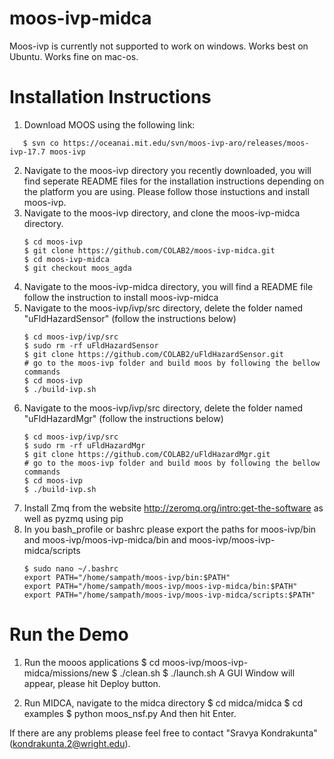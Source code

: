 # moos-ivp-midca 
Moos-ivp is currently not supported to work on windows.
Works best on Ubuntu.
Works fine on mac-os.

# Installation Instructions
1. Download MOOS using the following link:
```
   $ svn co https://oceanai.mit.edu/svn/moos-ivp-aro/releases/moos-ivp-17.7 moos-ivp
```
2. Navigate to the moos-ivp directory you recently downloaded, you will find seperate README files for the installation     instructions depending on the platform you are using. Please follow those instuctions and install moos-ivp.
3. Navigate to the moos-ivp directory, and clone the moos-ivp-midca directory.
   ```
   $ cd moos-ivp
   $ git clone https://github.com/COLAB2/moos-ivp-midca.git
   $ cd moos-ivp-midca
   $ git checkout moos_agda
   ```
4. Navigate to the moos-ivp-midca directory, you will find a README file follow the instruction to install moos-ivp-midca
5. Navigate to the moos-ivp/ivp/src directory, delete the folder named "uFldHazardSensor" (follow the instructions below)
    ```
    $ cd moos-ivp/ivp/src
    $ sudo rm -rf uFldHazardSensor
    $ git clone https://github.com/COLAB2/uFldHazardSensor.git
    # go to the moos-ivp folder and build moos by following the bellow commands
    $ cd moos-ivp
    $ ./build-ivp.sh
    ```
6. Navigate to the moos-ivp/ivp/src directory, delete the folder named "uFldHazardMgr" (follow the instructions below)
    ```
    $ cd moos-ivp/ivp/src
    $ sudo rm -rf uFldHazardMgr
    $ git clone https://github.com/COLAB2/uFldHazardMgr.git
    # go to the moos-ivp folder and build moos by following the bellow commands
    $ cd moos-ivp
    $ ./build-ivp.sh
    ```
7. Install Zmq from the website http://zeromq.org/intro:get-the-software as well as pyzmq using pip
8. In you bash_profile or bashrc please export the paths for moos-ivp/bin and moos-ivp/moos-ivp-midca/bin and moos-ivp/moos-ivp-midca/scripts
   ```
   $ sudo nano ~/.bashrc
   export PATH="/home/sampath/moos-ivp/bin:$PATH"
   export PATH="/home/sampath/moos-ivp/moos-ivp-midca/bin:$PATH"
   export PATH="/home/sampath/moos-ivp/moos-ivp-midca/scripts:$PATH"
   ```

# Run the Demo
1. Run the mooos applications
    $ cd moos-ivp/moos-ivp-midca/missions/new
    $ ./clean.sh
    $ ./launch.sh
   A GUI Window will appear, please hit Deploy button.
   
2. Run MIDCA, navigate to the midca directory
    $ cd midca/midca
    $ cd examples
    $ python moos_nsf.py
   And then hit Enter.
   
   
 If there are any problems please feel free to contact "Sravya Kondrakunta" (kondrakunta.2@wright.edu).


